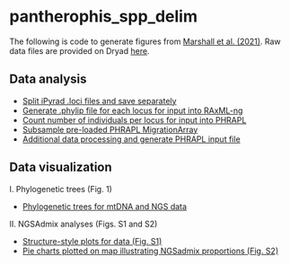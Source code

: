 # pantherophis_spp_delim

The following is code to generate figures from [Marshall et al. (2021)](https://www.sciencedirect.com/science/article/abs/pii/S1055790321001275). Raw data files are provided on Dryad [here](https://datadryad.org/stash/dataset/doi:10.5061/dryad.cc2fqz64d).

## Data analysis
* [Split iPyrad .loci files and save separately](https://github.com/eachambers/pantherophis_spp_delim/blob/main/scripts/Split_loci_file.ipynb)
* [Generate .phylip file for each locus for input into RAxML-ng](https://github.com/eachambers/pantherophis_spp_delim/blob/main/scripts/processing_loci_files.R)
* [Count number of individuals per locus for input into PHRAPL](https://github.com/eachambers/pantherophis_spp_delim/blob/main/scripts/count_pop_loci.R)
* [Subsample pre-loaded PHRAPL MigrationArray](https://github.com/eachambers/pantherophis_spp_delim/blob/main/scripts/subsample_migration_array.R)
* [Additional data processing and generate PHRAPL input file](https://github.com/eachambers/pantherophis_spp_delim/blob/main/scripts/PHRAPL_workthrough.R)

## Data visualization

I. Phylogenetic trees (Fig. 1)
* [Phylogenetic trees for mtDNA and NGS data](https://github.com/eachambers/pantherophis_spp_delim/blob/main/scripts/Fig1_phylotrees.R)

II. NGSAdmix analyses (Figs. S1 and S2)
* [Structure-style plots for data (Fig. S1)](https://github.com/eachambers/pantherophis_spp_delim/blob/main/scripts/FigS1_NGSadmix.R)
* [Pie charts plotted on map illustrating NGSadmix proportions (Fig. S2)](https://github.com/eachambers/pantherophis_spp_delim/blob/main/scripts/FigS2_popgen.R)
